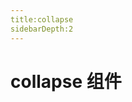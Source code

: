 ```yaml
---
title:collapse
sidebarDepth:2
---
```


# collapse 组件

<ClientOnly>
<demo-collapse></demo-collapse>
</ClientOnly>